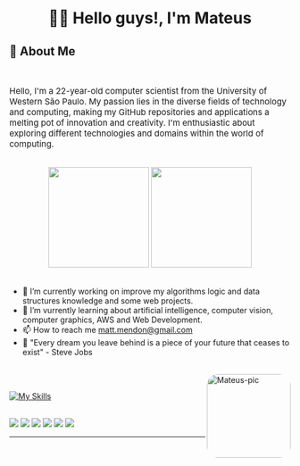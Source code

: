 <h1 align="center"> 🖖🏻 Hello guys!, I'm Mateus</h1>

## 🤔 About Me

<div style="display: inline_block"></br>
    <p align="left" style="font-size: 15px;">
        Hello, I'm a 22-year-old computer scientist from the University of Western São Paulo. My passion lies in the diverse fields of technology and computing, making my GitHub repositories and applications a melting pot of innovation and creativity. I'm enthusiastic about exploring different technologies and domains within the world of computing.
    </p>
</div>

<div align="center" style="display: inline_block"></br>
  <img
       height="180em"
       src="https://github-readme-stats.vercel.app/api?username=mateusememe&show_icons=true&theme=monokai&count_private=true"
   />
  <img
       height="180em"
       src="https://github-readme-stats.vercel.app/api/top-langs/?username=mateusememe&layout=compact&theme=monokai"
  />
</div>
</br>

* 🔭 I’m currently working on improve my algorithms logic and data structures knowledge and some web projects.
* 🌱 I’m vurrently learning about artificial intelligence, computer vision, computer graphics, AWS and Web Development.
* 📫 How to reach me matt.mendon@gmail.com
* 💭 "Every dream you leave behind is a piece of your future that ceases to exist" - Steve Jobs

</br>

<img align="right" alt="Mateus-pic" height="150" style="border-radius:20px;" src="https://avatars.githubusercontent.com/u/54865573?v=4">

</br>

[![My Skills](https://skillicons.dev/icons?perline=12&i=js,ts,java,python,cpp,pug,nodejs,react,vuejs,spring,nest,next,tensorflow,tailwind,postgres,mysql,mongodb,firebase,prisma,linux,docker,aws,gcp,figma)](https://skillicons.dev)

<br>
<div> 
  <a href="https://www.youtube.com/@mateusememe" target="_blank"><img src="https://img.shields.io/badge/YouTube-FF0000?style=for-the-badge&logo=youtube&logoColor=white" target="_blank"></a>
  <a href="https://instagram.com/mateusememe" target="_blank"><img src="https://img.shields.io/badge/-Instagram-%23E4405F?style=for-the-badge&logo=instagram&logoColor=white" target="_blank"></a>
 	<a href="https://www.twitch.tv/mateusememe" target="_blank"><img src="https://img.shields.io/badge/Twitch-9146FF?style=for-the-badge&logo=twitch&logoColor=white" target="_blank"></a>
 <a target="_blank"><img src="https://img.shields.io/badge/Discord-7289DA?style=for-the-badge&logo=discord&logoColor=white" target="_blank"></a> 
  <a href = "mailto:matt.mendon@gmail.com"><img src="https://img.shields.io/badge/-Gmail-%23333?style=for-the-badge&logo=gmail&logoColor=white" target="_blank"></a>
  <a href="https://www.linkedin.com/in/mateus-men" target="_blank"><img src="https://img.shields.io/badge/-LinkedIn-%230077B5?style=for-the-badge&logo=linkedin&logoColor=white" target="_blank"></a> 
</div>

------------
<br>

